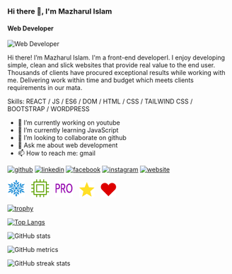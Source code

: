 ### Hi there 👋, I'm Mazharul Islam
#### Web Developer
![Web Developer](https://media.licdn.com/dms/image/D4D16AQGepimuq0mLbQ/profile-displaybackgroundimage-shrink_350_1400/0/1692975970402?e=1698278400&v=beta&t=O44NouBz1gtuis-yvQhzBKb7ox62Jsqodwl24OZUhqk)

Hi there! I’m Mazharul Islam. I'm a front-end developerI. I enjoy developing simple, clean and slick websites that provide real value to the end user. Thousands of clients have procured exceptional results while working with me. Delivering work within time and budget which meets clients requirements in our mata.

Skills:   REACT / JS / ES6  / DOM /   HTML / CSS / TAILWIND CSS / BOOTSTRAP / WORDPRESS

- 🔭 I’m currently working on youtube 
- 🌱 I’m currently learning JavaScript 
- 👯 I’m looking to collaborate on github 
- 💬 Ask me about web development 
- 📫 How to reach me: gmail 


[<img src='https://cdn.jsdelivr.net/npm/simple-icons@3.0.1/icons/github.svg' alt='github' height='40'>](https://github.com/mazharulislam-12)  [<img src='https://cdn.jsdelivr.net/npm/simple-icons@3.0.1/icons/linkedin.svg' alt='linkedin' height='40'>](https://www.linkedin.com/in/www.linkedin.com/in/mazharul-islam-49ab98256/)  [<img src='https://cdn.jsdelivr.net/npm/simple-icons@3.0.1/icons/facebook.svg' alt='facebook' height='40'>](https://www.facebook.com/https://www.facebook.com/profile.php?id=100031068829811)  [<img src='https://cdn.jsdelivr.net/npm/simple-icons@3.0.1/icons/instagram.svg' alt='instagram' height='40'>](https://www.instagram.com/mazharulislam5795//)  [<img src='https://cdn.jsdelivr.net/npm/simple-icons@3.0.1/icons/icloud.svg' alt='website' height='40'>](http://mazharul-islam-dv.surge.sh/)  

<a href='https://archiveprogram.github.com/'><img src='https://raw.githubusercontent.com/acervenky/animated-github-badges/master/assets/acbadge.gif' width='40' height='40'></a> <a href='https://docs.github.com/en/developers'><img src='https://raw.githubusercontent.com/acervenky/animated-github-badges/master/assets/devbadge.gif' width='40' height='40'></a> <a href='https://github.com/pricing'><img src='https://raw.githubusercontent.com/acervenky/animated-github-badges/master/assets/pro.gif' width='40' height='40'></a> <a href='https://stars.github.com/'><img src='https://raw.githubusercontent.com/acervenky/animated-github-badges/master/assets/starbadge.gif' width='35' height='35'></a> <a href='https://docs.github.com/en/github/supporting-the-open-source-community-with-github-sponsors'><img src='https://raw.githubusercontent.com/acervenky/animated-github-badges/master/assets/sponsorbadge.gif' width='35' height='35'></a> 

[![trophy](https://github-profile-trophy.vercel.app/?username=mazharulislam-12)](https://github.com/ryo-ma/github-profile-trophy)

[![Top Langs](https://github-readme-stats.vercel.app/api/top-langs/?username=mazharulislam-12)](https://github.com/anuraghazra/github-readme-stats)

![GitHub stats](https://github-readme-stats.vercel.app/api?username=mazharulislam-12&show_icons=true&count_private=true)  

![GitHub metrics](https://metrics.lecoq.io/mazharulislam-12)  

![GitHub streak stats](https://streak-stats.demolab.com/?user=mazharulislam-12)  

